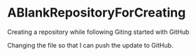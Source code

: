 # ABlankRepositoryForCreating
Creating a repository while following Giting started with GitHub

Changing the file so that I can push the update to GitHub.